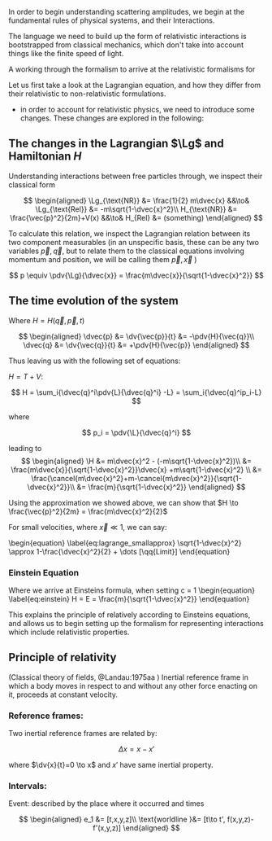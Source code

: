 <!-- 
@import "assets/custom.md"
 -->
In order to begin understanding scattering amplitudes, we begin at the fundamental rules of physical systems, and their Interactions.

The language we need to build up the form of relativistic interactions is bootstrapped from classical mechanics, which don't take into account things like the finite speed of light.

A working through the formalism to arrive at the relativistic formalisms for

Let us first take a look at the Lagrangian equation, and how they differ from their relativistic to non-relativistic formulations.

 - in order to account for relativistic physics, we need to introduce some changes. These changes are explored in the following:

## The changes in the Lagrangian $\Lg$ and Hamiltonian $H$

Understanding interactions between free particles through, we inspect their classical form

$$
\begin{aligned}
  \Lg_{\text{NR}} &= \frac{1}{2} m\dvec{x} &&\to& \Lg_{\text{Rel}} &= -m\sqrt{1-\dvec{x}^2}\\
  H_{\text{NR}} &= \frac{\vec{p}^2}{2m}+V(x) &&\to& H_{Rel} &= (something)
\end{aligned}
$$

To calculate this relation, we inspect the Lagrangian relation between its two component measurables (in an unspecific basis, these can be any two variables $\vec{p}, \vec{q}$, but to relate them to the classical equations involving momentum and position, we will be calling them $\vec{p}, \vec{x}$ )

$$
  p \equiv \pdv{\Lg}{\dvec{x}} = \frac{m\dvec{x}}{\sqrt{1-\dvec{x}^2}}
$$

## The time evolution of the system

Where $H = H(\vec{q}, \vec{p},t)$

$$
\begin{aligned}
  \dvec{p} &= \dv{\vec{p}}{t} &= -\pdv{H}{\vec{q}}\\
  \dvec{q} &= \dv{\vec{q}}{t} &= +\pdv{H}{\vec{p}}
\end{aligned}
$$

Thus leaving us with the following set of equations:

$H = T+V$:

$$
  H = \sum_i{\dvec{q}^i\pdv{L}{\dvec{q}^i} -L} = \sum_i{\dvec{q}^ip_i-L}
$$

where

$$
p_i = \pdv{\L}{\dvec{q}^i}
$$

leading to
$$
\begin{aligned}
  \H &= m\dvec{x}^2 - (-m\sqrt{1-\dvec{x}^2})\\
  &= \frac{m\dvec{x}}{\sqrt{1-\dvec{x}^2}}\dvec{x} +m\sqrt{1-\dvec{x}^2} \\
  &= \frac{\cancel{m\dvec{x}^2}+m-\cancel{m\dvec{x}^2}}{\sqrt{1-\dvec{x}^2}}\\
  &= \frac{m}{\sqrt{1-\dvec{x}^2}}
\end{aligned}
$$

Using the approximation we showed above, we can show that $H \to \frac{\vec{p}^2}{2m} = \frac{m\dvec{x}^2}{2}$

For small velocities, where $\vec{x}\ll 1$, we can say:

\begin{equation}
  \label{eq:lagrange_smallapprox}
  \sqrt{1-\dvec{x}^2} \approx 1-\frac{\dvec{x}^2}{2} + \dots [\qq{Limit}]
\end{equation}


### Einstein Equation

Where we arrive at Einsteins formula, when setting c = 1
\begin{equation}
  \label{eq:einstein}
  H = E = \frac{m}{\sqrt{1-\dvec{x}^2}}
\end{equation}

This explains the principle of relatively according to Einsteins equations, and allows us to begin setting up the formalism for representing interactions which include relativistic properties.

## Principle of relativity

(Classical theory of fields, @Landau:1975aa )
Inertial reference frame in which a body moves in respect to and without any other force enacting on it, proceeds at constant velocity.


### Reference frames:

Two inertial reference frames are related by:

$$
  \Delta x = x-x'
$$

where $\dv{x}{t}=0 \to x$ and $x'$ have same inertial property.


### Intervals:

Event: described by the place where it occurred and times

$$
\begin{aligned}
  e_1 &= [t,x,y,z]\\
  \text{worldline }&= [t\to t', f(x,y,z)-f'(x,y,z)]
\end{aligned}
$$
